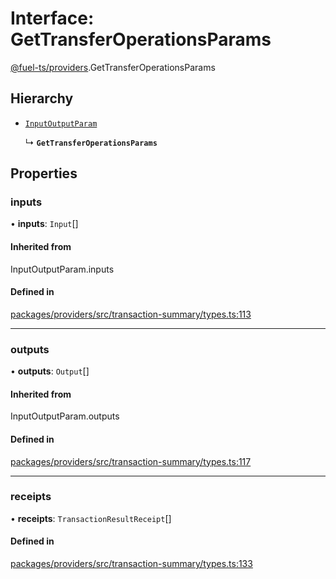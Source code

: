 # Interface: GetTransferOperationsParams

[@fuel-ts/providers](/api/Providers/index.md).GetTransferOperationsParams

## Hierarchy

- [`InputOutputParam`](/api/Providers/index.md#inputoutputparam)

  ↳ **`GetTransferOperationsParams`**

## Properties

### inputs

• **inputs**: `Input`[]

#### Inherited from

InputOutputParam.inputs

#### Defined in

[packages/providers/src/transaction-summary/types.ts:113](https://github.com/FuelLabs/fuels-ts/blob/8425f9ae/packages/providers/src/transaction-summary/types.ts#L113)

___

### outputs

• **outputs**: `Output`[]

#### Inherited from

InputOutputParam.outputs

#### Defined in

[packages/providers/src/transaction-summary/types.ts:117](https://github.com/FuelLabs/fuels-ts/blob/8425f9ae/packages/providers/src/transaction-summary/types.ts#L117)

___

### receipts

• **receipts**: `TransactionResultReceipt`[]

#### Defined in

[packages/providers/src/transaction-summary/types.ts:133](https://github.com/FuelLabs/fuels-ts/blob/8425f9ae/packages/providers/src/transaction-summary/types.ts#L133)
